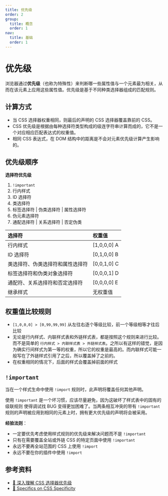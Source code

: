 ```yaml
---
title: 优先级
order: 2
group:
  title: 概念
  order: 1
nav:
  title: 基础
  order: 1
---
```


# 优先级

浏览器通过**优先级**（也称为特殊性）来判断哪一些属性值与一个元素最为相关，从而在该元素上应用这些属性值。优先级是基于不同种类选择器组成的匹配规则。

## 计算方式

- 当 CSS 选择器权重相同，则最后的声明的 CSS 选择器覆盖靠前的 CSS。
- CSS 优先级是根据由每种选择符类型构成的级连字符串计算而成的，它不是一个对应相应匹配表达式的权重值。
- 相同 CSS 表达式，在 DOM 结构中的距离是不会对元素优先级计算产生影响的。

## 优先级顺序

**选择符优先级**

1. `!important`
2. 行内样式
3. ID 选择符
4. 类选择符
5. 标签选择符 | 伪类选择符 | 属性选择符
6. 伪元素选择符
7. 通配选择符 | 关系选择符 | 否定伪类

| 选择符                           | 权重值      |
| :------------------------------- | :---------- |
| 行内样式                         | [1,0,0,0] A |
| ID 选择符                        | [0,1,0,0] B |
| 类选择符、伪类选择符和属性选择符 | [0,0,1,0] C |
| 标签选择符和伪类对象选择符       | [0,0,0,1] D |
| 通配符、关系选择符和否定选择符   | [0,0,0,0] E |
| 继承样式                         | 无权重值    |

## 权重值比较规则

- `[1,0,0,0] > [0,99,99,99]` 从左往右逐个等级比较，前一个等级相等才往后比较
- 无论是行内样式、内联样式表和外链样式表，都是按照这个规则来进行比较。而不是简单的 `行内样式 > 内联样式表 > 外链样式表`。之所以有这样的错觉，是因为确实行间样式为第一等的权重，所以它的权重是最高的。而内联样式可能一般写在了外链样式引用了之后，所以覆盖掉了之前的。
- 在权重相同的情况下，后面的样式会覆盖掉前面的样式

## `!important`

当在一个样式生命中使用 `!import` 规则时，此声明将覆盖任何其他声明。

使用 `!important` 是一个坏习惯，应该尽量避免，因为这破坏了样式表中的固有的级联规则 使得调试找 BUG 变得更加困难了。当两条相互冲突的带有 `!important` 规则的声明被应用到相同的元素上时，拥有更大优先级的声明将会被采用。

**经验法则**：

- 一定要优先考虑使用样式规则的优先级来解决问题而不是 `!important`
- 只有在需要覆盖全站或外链 CSS 的特定页面中使用 `!important`
- 永远不要再全站范围的 CSS 上使用 `!import`
- 永远不要在你的插件中使用 `!import`

## 参考资料

- [📝 深入理解 CSS 选择器优先级](https://juejin.im/post/5be3d07be51d457d4932b043)
- [📝 Specifics on CSS Specificity](https://css-tricks.com/specifics-on-css-specificity/)
